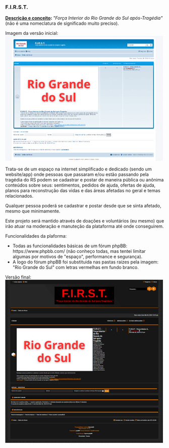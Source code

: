 <h3>F.I.R.S.T.</h3>
<p><ins><b>Descrição e conceito</ins>: </b><i>"Força Interior do Rio Grande do Sul após-Tragédia"</i> (não é uma nomeclatura de significado muito preciso).</p>
<p>Imagem da versão inicial: <img src="v1.png" width="500px"></p>
<p>Trata-se de um espaço na internet simplificado e dedicado (sendo um website/app) onde pessoas que passaram e/ou estão passando pela tragédia do RS podem se cadastrar e postar de maneira pública ou anônima conteúdos sobre seus: sentimentos, pedidos de ajuda, ofertas de ajuda, planos para reconstrução das vidas e das áreas afetadas no geral e temas relacionados.</p>
<p>Qualquer pessoa poderá se cadastrar e postar desde que se sinta afetado, mesmo que minimamente.</p>
<p>Este projeto será mantido através de doações e voluntários (eu mesmo) que irão atuar na moderação e manuteção da plataforma até onde conseguirem.</p>

Funcionalidades da plaforma:
<ul>
<li>Todas as funcionalidades básicas de um fórum phpBB: https://www.phpbb.com/ (não conheço todas, mas tentei limitar algumas por motivos de "espaço", performance e segurança). </li>
<li>A logo do fórum phpBB foi substituida nas pastas raizes pela imagem: "Rio Grande do Sul" com letras vermelhas em fundo branco.</li>
</ul>
<p>Versão final: <img src="v2.png" width="500px"></p>



<!--

- Funcionalidades básicas que esta plaforma deve possuir:
<ol>
<li>Cadastro: apenas com nome (ou apelido, não precisa ser o nome verdadeiro) do usuário e email + senha e etc.</li>
<li>Postagem: cada usário poderá realizar apenas a publicação de um tópico por dia, mas cada publicação poderá ter diversas respostas. </li>
</ol>
